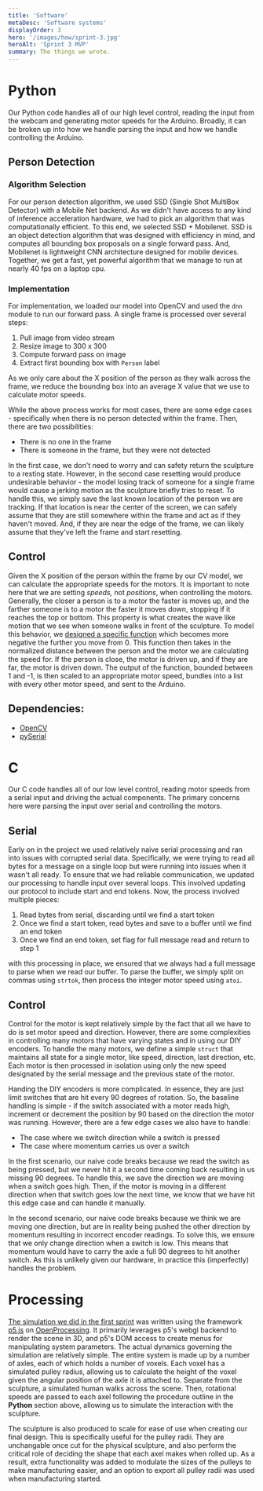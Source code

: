 ```yaml
---
title: 'Software'
metaDesc: 'Software systems'
displayOrder: 3
hero: '/images/how/sprint-3.jpg'
heroAlt: 'Sprint 3 MVP'
summary: The things we wrote.
---
```

# Python

Our Python code handles all of our high level control, reading the input from the webcam
and generating motor speeds for the Arduino. Broadly, it can be broken up into how we
handle parsing the input and how we handle controlling the Arduino.

## Person Detection

### Algorithm Selection

For our person detection algorithm, we used SSD (Single Shot MultiBox Detector) with a
Mobile Net backend. As we didn't have access to any kind of inference acceleration
hardware, we had to pick an algorithm that was computationally efficient. To this end,
we selected SSD + Mobilenet. SSD is an object detection algorithm that was designed with
efficiency in mind, and computes all bounding box proposals on a single forward pass.
And, Mobilenet is lightweight CNN architecture designed for mobile devices. Together, we
get a fast, yet powerful algorithm that we manage to run at nearly 40 fps on a laptop
cpu.

### Implementation

For implementation, we loaded our model into OpenCV and used the `dnn` module to run our
forward pass. A single frame is processed over several steps:

1. Pull image from video stream
2. Resize image to 300 x 300
3. Compute forward pass on image
4. Extract first bounding box with `Person` label

As we only care about the X position of the person as they walk across the frame, we
reduce the bounding box into an average X value that we use to calculate motor speeds.

While the above process works for most cases, there are some edge cases - specifically
when there is no person detected within the frame. Then, there are two possibilities:

- There is no one in the frame
- There is someone in the frame, but they were not detected

In the first case, we don't need to worry and can safety return the sculpture to a
resting state. However, in the second case resetting would produce undesirable behavior
\- the model losing track of someone for a single frame would cause a jerking motion as
the sculpture briefly tries to reset. To handle this, we simply save the last known
location of the person we are tracking. If that location is near the center of the
screen, we can safely assume that they are still somewhere within the frame and act as
if they haven't moved. And, if they are near the edge of the frame, we can likely assume
that they've left the frame and start resetting.

## Control

Given the X position of the person within the frame by our CV model, we can calculate
the appropriate speeds for the motors. It is important to note here that we are setting
*speeds,* not *positions*, when controlling the motors. Generally, the closer a person
is to a motor the faster is moves up, and the farther someone is to a motor the faster
it moves down, stopping if it reaches the top or bottom. This property is what creates
the wave like motion that we see when someone walks in front of the sculpture. To model
this behavior, we [designed a specific
function](https://www.desmos.com/calculator/qoponohd29) which becomes more negative the
further you move from 0. This function then takes in the normalized distance between the
person and the motor we are calculating the speed for. If the person is close, the motor
is driven up, and if they are far, the motor is driven down. The output of the function,
bounded between 1 and -1, is then scaled to an appropriate motor speed, bundles into a
list with every other motor speed, and sent to the Arduino.

## Dependencies:

- [OpenCV](https://opencv.org/)
- [pySerial](https://github.com/pyserial/pyserial)

# C

Our C code handles all of our low level control, reading motor speeds from a serial
input and driving the actual components. The primary concerns here were parsing the
input over serial and controlling the motors.

## Serial

Early on in the project we used relatively naive serial processing and ran into issues
with corrupted serial data. Specifically, we were trying to read all bytes for a message
on a single loop but were running into issues when it wasn't all ready. To ensure that
we had reliable communication, we updated our processing to handle input over several
loops. This involved updating our protocol to include start and end tokens. Now, the
process involved multiple pieces:

1. Read bytes from serial, discarding until we find a start token
2. Once we find a start token, read bytes and save to a buffer until we find an end
token
3. Once we find an end token, set flag for full message read and return to step 1

 with this processing in place, we ensured that we always had a full message to parse
 when we read our buffer. To parse the buffer, we simply split on commas using `strtok`,
 then process the integer motor speed using `atoi`.

## Control

Control for the motor is kept relatively simple by the fact that all we have to do is
set motor speed and direction. However, there are some complexities in controlling many
motors that have varying states and in using our DIY encoders. To handle the many motors,
we define a simple `struct` that maintains all state for a single motor, like speed,
direction, last direction, etc. Each motor is then processed in isolation using only the
new speed designated by the serial message and the previous state of the motor.

Handing the DIY encoders is more complicated. In essence, they are just limit switches
that are hit every 90 degrees of rotation. So, the baseline handling is simple - if the
switch associated with a motor reads high, increment or decrement the position by 90
based on the direction the motor was running. However, there are a few edge cases we
also have to handle:

- The case where we switch direction while a switch is pressed
- The case where momentum carries us over a switch

In the first scenario, our naive code breaks because we read the switch as being
pressed, but we never hit it a second time coming back resulting in us missing 90
degrees. To handle this, we save the direction we are moving when a switch goes high.
Then, if the motor is moving in a different direction when that switch goes low the next
time, we know that we have hit this edge case and can handle it manually.

In the second scenario, our naive code breaks because we think we are moving one
direction, but are in reality being pushed the other direction by momentum resulting in
incorrect encoder readings. To solve this, we ensure that we only change direction when
a switch is low.  This means that momentum would have to carry the axle a full 90
degrees to hit another switch. As this is unlikely given our hardware, in practice this
(imperfectly) handles the problem.

# Processing

[The simulation we did in the first sprint](https://openprocessing.org/sketch/1332951)
was written using the framework [p5.js](https://p5js.org/) on
[OpenProcessing](https://openprocessing.org). It primarily leverages p5's webgl backend
to render the scene in 3D, and p5's DOM access to create menus for manipulating system
parameters. The actual dynamics governing the simulation are relatively simple. The
entire system is made up by a number of axles, each of which holds a number of voxels.
Each voxel has a simulated pulley radius, allowing us to calculate the height of the
voxel given the angular position of the axle it is attached to. Separate from the
sculpture, a simulated human walks across the scene. Then, rotational speeds are passed to
each axel following the procedure outline in the **Python** section above, allowing us
to simulate the interaction with the sculpture.

The sculpture is also produced to scale for ease of use when creating our final design.
This is specifically useful for the pulley radii. They are unchangable once cut for the
physical sculpture, and also perform the critical role of deciding the shape that each
axel makes when rolled up. As a result, extra functionality was added to modulate the
sizes of the pulleys to make manufacturing easier, and an option to export all pulley
radii was used when manufacturing started.
